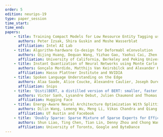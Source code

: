 ```yaml
---
order: 5
edition: neurips-19
type: paper_session
time_start:
time_end:
papers:
    - title: Training Compact Models for Low Resource Entity Tagging using Pre-trained Language Models
      authors: Peter Izsak, Shira Guskin and Moshe Wasserblat
      affiliation: Intel AI Lab
    - title: Algorithm-hardware Co-design for Deformabl eConvolution
      authors: Qijing Huang, Dequan Wang, Yizhao Gao, Yaohui Cai, Zhen Dong, Bichen Wu, Kurt Keutzer and John Wawrzynek
      affiliation: University of California, Berkeley and Peking University
    - title: Instant Quantization of Neural Networks using Monte Carlo Methods
      authors: Gonçalo Mordido, Matthijs Van Keirsbilck and Alexander Keller
      affiliation: Hasso Plattner Institute and NVIDIA
    - title: Spoken Language Understanding on the Edge
      authors: Alaa Saade, Alice Coucke, Alexandre Caulier, Joseph Dureau, Adrien Ball, Théodore Bluche, David Leroy, Clément Doumouro, Thibault Gisselbrecht, Francesco Caltagirone, Thibaut Lavril and Maël Primet
      affiliation: Snips
    - title: 'DistilBERT, a distilled version of BERT: smaller, faster, cheaper and lighter'
      authors: Victor Sanh, Lysandre Debut, Julien Chaumond and Thomas Wolf
      affiliation: Hugging Face
    - title: Energy-Aware Neural Architecture Optimization With Splitting Steepest Descent
      authors: Dilin Wang, Lemeng Wu, Meng Li, Vikas Chandra and Qiang Liu
      affiliation: UT Austin and Facebook
    - title: 'Doubly Sparse: Sparse Mixture of Sparse Experts for Efficient Softmax Inference'
      authors: Shun Liao, Ting Chen, Tian Lin, Denny Zhou and Chong Wang
      affiliation: University of Toronto, Google and ByteDance
---
```

